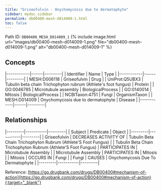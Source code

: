 ```yaml
---
title: "Griseofulvin - Onychomycosis due to dermatophyte"
sidebar: mydoc_sidebar
permalink: db00400-mesh-d014009-1.html
toc: false 
---
```



Path ID: `DB00400_MESH_D014009_1`
{% include image.html url="images/db00400-mesh-d014009-1.png" file="db00400-mesh-d014009-1.png" alt="db00400-mesh-d014009-1" %}

## Concepts

|------------|------|---------|
| Identifier | Name | Type    |
|------------|------|---------|
| MESH:D006118 | Griseofulvin | Drug |
| UniProt:Q5UBX3 | Tubulin beta chain Trichophyton rubrum (Athlete's foot fungus) | Protein |
| GO:0046785 | Microtubule assembly | BiologicalProcess |
| GO:0140014 | Mitosis | BiologicalProcess |
| NCBITaxon:4751 | Fungi | OrganismTaxon |
| MESH:D014009 | Onychomycosis due to dermatophyte | Disease |
|------------|------|---------|

## Relationships

|---------|-----------|---------|
| Subject | Predicate | Object  |
|---------|-----------|---------|
| Griseofulvin | DECREASES ACTIVITY OF | Tubulin Beta Chain Trichophyton Rubrum (Athlete'S Foot Fungus) |
| Tubulin Beta Chain Trichophyton Rubrum (Athlete'S Foot Fungus) | PARTICIPATES IN | Microtubule Assembly |
| Microtubule Assembly | PARTICIPATES IN | Mitosis |
| Mitosis | OCCURS IN | Fungi |
| Fungi | CAUSES | Onychomycosis Due To Dermatophyte |
|---------|-----------|---------|

Reference: [https://go.drugbank.com/drugs/DB00400#mechanism-of-action](https://go.drugbank.com/drugs/DB00400#mechanism-of-action){:target="_blank"}